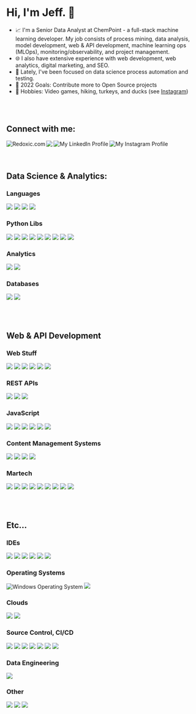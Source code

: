 # Hi, I'm Jeff. 👋

- 📈 I'm a Senior Data Analyst at ChemPoint - a full-stack machine learning developer. My job consists of process mining, data analysis, model development, web & API development, machine learning ops (MLOps), monitoring/observability, and project management.
- 🌐 I also have extensive experience with web development, web analytics, digital marketing, and SEO.
- 🧪 Lately, I've been focused on data science process automation and testing.
- 🥅 2022 Goals: Contribute more to Open Source projects
- 🥾 Hobbies: Video games, hiking, turkeys, and ducks (see [Instagram][instagram])

<br><br>
## Connect with me:
[<img align="left" alt="Redoxic.com" src="https://img.shields.io/badge/REDOXIC-1a99aa?style=for-the-badge&logoColor=white" />][website]
[<img align="left" src="https://img.shields.io/badge/Twitter-1DA1F2?style=for-the-badge&logo=twitter&logoColor=white" />][twitter]
[<img align="left" alt="My LinkedIn Profile" src="https://img.shields.io/badge/LinkedIn-0A66C2?style=for-the-badge&logo=linkedin&logoColor=white" />][linkedin]
[<img align="left" alt="My Instagram Profile" src="https://img.shields.io/badge/Instagram-E4405F?style=for-the-badge&logo=instagram&logoColor=white" />][instagram]


<br><br><br>
## Data Science & Analytics:
### Languages
<p>
  <img src="https://img.shields.io/badge/Python-3776AB?style=for-the-badge&logo=python&logoColor=white" />
  <img src="https://img.shields.io/badge/SQL-gray?style=for-the-badge&logo=databricks&logoColor=white" />
  <img src="https://img.shields.io/badge/r-276DC3?style=for-the-badge&logo=r&logoColor=white" />
  <img src="https://img.shields.io/badge/C%23-239120?style=for-the-badge&logo=c-sharp&logoColor=white" />
 </p>
 
### Python Libs
 <p>
  <img src="https://img.shields.io/badge/scikit%20learn-F7931E?style=for-the-badge&logo=scikitlearn&logoColor=white" />
  <img src="https://img.shields.io/badge/pandas-150458?style=for-the-badge&logo=pandas&logoColor=white" />
  <img src="https://img.shields.io/badge/Numpy-013243?style=for-the-badge&logo=numpy&logoColor=white" />
  <img src="https://img.shields.io/badge/H2O.ai-fec925?style=for-the-badge&logoColor=white" />
  <img src="https://img.shields.io/badge/Selenium-43B02A?style=for-the-badge&logo=selenium&logoColor=white" />
  <img src="https://img.shields.io/badge/Matplotlib-11557c?style=for-the-badge&logoColor=white" />
  <img src="https://img.shields.io/badge/Seaborn-4c72b0?style=for-the-badge&logoColor=white" />
  <img src="https://img.shields.io/badge/PyPi-3775A9?style=for-the-badge&logo=pypi&logoColor=white" />
  <img src="https://img.shields.io/badge/Apache%20Spark-E25A1C?style=for-the-badge&logo=apachespark&logoColor=white" />
  </p>
  
### Analytics
  <p>
  <img src="https://img.shields.io/badge/Power%20BI-F2C811?style=for-the-badge&logo=powerbi&logoColor=white" />
  <img src="https://img.shields.io/badge/Google%20Analytics-E37400?style=for-the-badge&logo=googleanalytics&logoColor=white" />
  </p>
  
 ### Databases
 <p>
  <img src="https://img.shields.io/badge/Microsoft%20SQL%20Server-CC2927?style=for-the-badge&logo=microsoftsqlserver&logoColor=white" />
  <img src="https://img.shields.io/badge/Azure%20SQL-0078D4?style=for-the-badge&logo=microsoftazure&logoColor=white" />
  </p>


<br><br>
## Web & API Development
### Web Stuff
<p>
  <img src="https://img.shields.io/badge/.NET-512BD4?style=for-the-badge&logo=dotnet&logoColor=white" />
<img src="https://img.shields.io/badge/HTML5-E34F26?style=for-the-badge&logo=html5&logoColor=white" />
<img src="https://img.shields.io/badge/CSS3-1572B6?style=for-the-badge&logo=css3&logoColor=white" />
<img src="https://img.shields.io/badge/Bootstrap-563D7C?style=for-the-badge&logo=bootstrap&logoColor=white" />
<img src="https://img.shields.io/badge/PHP-777BB4?style=for-the-badge&logo=php&logoColor=white" />
<img src="https://img.shields.io/badge/json-5E5C5C?style=for-the-badge&logo=json&logoColor=white" />
  </p>
  
### REST APIs
  <p>
  <img src="https://img.shields.io/badge/.NET-512BD4?style=for-the-badge&logo=dotnet&logoColor=white" />
  <img src="https://img.shields.io/badge/Azure Functions-0062AD?style=for-the-badge&logo=azurefunctions&logoColor=white" />
  <img src="https://img.shields.io/badge/Flask-000000?style=for-the-badge&logo=flask&logoColor=white" />
  </p>
  
### JavaScript
  <p>
  <img src="https://img.shields.io/badge/JavaScript-323330?style=for-the-badge&logo=javascript&logoColor=F7DF1E" />
    <img src="https://img.shields.io/badge/Chart.JS-FF6384?style=for-the-badge&logo=chartdotjs&logoColor=white"/>
  <img src="https://img.shields.io/badge/D3.js-F9A03C?style=for-the-badge&logo=d3dotjs&logoColor=white" />
<img src="https://img.shields.io/badge/jQuery-0769AD?style=for-the-badge&logo=jquery&logoColor=white" />
   <img src="https://img.shields.io/badge/React-20232A?style=for-the-badge&logo=react&logoColor=61DAFB" />
  <img src="https://img.shields.io/badge/Gatsby-663399?style=for-the-badge&logo=gatsby&logoColor=white" />
  </p>
  
### Content Management Systems
  <p>
  <img src="https://img.shields.io/badge/Kentico-F05A22?style=for-the-badge&logo=kentico&logoColor=white" />
  <img src="https://img.shields.io/badge/Magento-EE672F?style=for-the-badge&logo=magento&logoColor=white" />
  <img src="https://img.shields.io/badge/Strapi-2F2E8B?style=for-the-badge&logo=strapi&logoColor=white" />
  <img src="https://img.shields.io/badge/Contentful-2478CC?style=for-the-badge&logo=contentful&logoColor=white" />
  </p>
  
### Martech
  <p>
  <img src="https://img.shields.io/badge/Google%20Optimize-B366F6?style=for-the-badge&logo=googleoptimize&logoColor=white" />
  <img src="https://img.shields.io/badge/Google%20Tag%20Manager-246FDB?style=for-the-badge&logo=googletagmanager&logoColor=white" />
    <img src="https://img.shields.io/badge/Marketo-5C4C9F?style=for-the-badge&logo=marketo&logoColor=white" />
    <img src="https://img.shields.io/badge/Google%20Ads-4285F4?style=for-the-badge&logo=googleads&logoColor=white" />
    <img src="https://img.shields.io/badge/Google%20Search%20Console-458CF5?style=for-the-badge&logo=googlesearchconsole&logoColor=white" />
  <img src="https://img.shields.io/badge/Microsoft%20Dynamics%20CRM-002050?style=for-the-badge&logo=dynamics365&logoColor=white" />
  <img src="https://img.shields.io/badge/Infinity%20Call%20Tracking-E73389?style=for-the-badge&logoColor=white" />
  <img src="https://img.shields.io/badge/Bizible-4C50CC?style=for-the-badge&logoColor=white" />
  <img src="https://img.shields.io/badge/Genesys-FF4F1F?style=for-the-badge&logoColor=white" />
  </p>


<br><br>
## Etc...
### IDEs
<p>
 <img src="https://img.shields.io/badge/Visual_Studio_Code-0078D4?style=for-the-badge&logo=visual%20studio%20code&logoColor=white" />
  <img src="https://img.shields.io/badge/Visual_Studio-5C2D91?style=for-the-badge&logo=visual%20studio&logoColor=white" />
  <img src="https://img.shields.io/badge/Jupyter-F37626?style=for-the-badge&logo=jupyter&logoColor=white" />
 <img src="https://img.shields.io/badge/Notepad++-90E59A?style=for-the-badge&logo=notepadplusplus&logoColor=gray" />
  <img src="https://img.shields.io/badge/rstudio-75AADB?style=for-the-badge&logo=rstudio&logoColor=white" />
  <img src="https://img.shields.io/badge/Windows%20Terminal-4D4D4D?style=for-the-badge&logo=windowsterminal&logoColor=white" />
 </p>
 
### Operating Systems
<p>
  <img alt="Windows Operating System" src="https://img.shields.io/badge/Windows-0078D6?style=for-the-badge&logo=windows&logoColor=white" />
  <img src="https://img.shields.io/badge/Ubuntu-E95420?style=for-the-badge&logo=ubuntu&logoColor=white" />
  
  </p>
  
### Clouds
 <p>
  <img src="https://img.shields.io/badge/Microsoft%20Azure-0078D4?style=for-the-badge&logo=microsoftazure&logoColor=white" />
  <img src="https://img.shields.io/badge/Google%20Cloud-4285F4?style=for-the-badge&logo=googlecloud&logoColor=white" />
  </p>
  
### Source Control, CI/CD
<p>
  <img src="https://img.shields.io/badge/Git-F05032?style=for-the-badge&logo=git&logoColor=white" />
  <img src="https://img.shields.io/badge/Azure Devops-0078D7?style=for-the-badge&logo=azuredevops&logoColor=white" />
  <img src="https://img.shields.io/badge/Azure%20ML-0078D4?style=for-the-badge&logo=microsoftazure&logoColor=white" />
  <img src="https://img.shields.io/badge/Azure%20Pipelines-2560E0?style=for-the-badge&logo=azurepipelines&logoColor=white" />
  <img src="https://img.shields.io/badge/Azure%20Artifacts-CB2E6D?style=for-the-badge&logo=azureartifacts&logoColor=white" />
  <img src="https://img.shields.io/badge/TeamCity-000000?style=for-the-badge&logo=teamcity&logoColor=white" />
  <img src="https://img.shields.io/badge/Octopus%20Deploy-2F93E0?style=for-the-badge&logo=octopusdeploy&logoColor=white" />
</p>
  
 ### Data Engineering
 <p>
  <img src="https://img.shields.io/badge/Apache%20Airflow-017CEE?style=for-the-badge&logo=apacheairflow&logoColor=white" />
  </p>
 
  
  
### Other
<p>
  <img src="https://img.shields.io/badge/obs%20studio-302E31?style=for-the-badge&logo=obsstudio&logoColor=white" />
  <img src="https://img.shields.io/badge/Adobe%20Illustrator-FF9A00?style=for-the-badge&logo=adobeillustrator&logoColor=white" />
  <img src="https://img.shields.io/badge/Adobe%20Premier%20Pro-9999FF?style=for-the-badge&logo=adobepremierepro&logoColor=white" />
  </p>

<br />
<br />

[website]: https://www.redoxic.com
[twitter]: https://twitter.com/jeffsdata
[instagram]: https://instagram.com/jeffanderz
[linkedin]: https://www.linkedin.com/in/jandrson/
